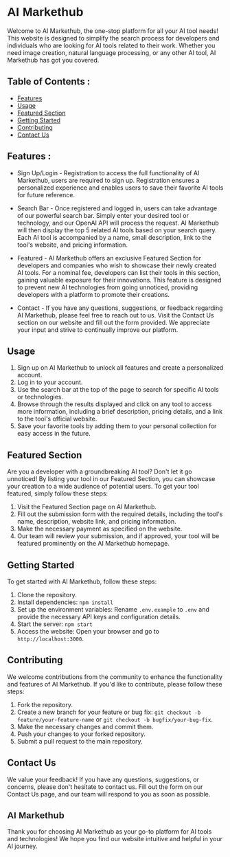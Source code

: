 <link rel="preconnect" href="https://fonts.googleapis.com">
<link rel="preconnect" href="https://fonts.gstatic.com" crossorigin>
<link href="https://fonts.googleapis.com/css2?family=Belanosima:wght@700&display=swap" rel="stylesheet">

# <span style="font-family: 'Belanosima', sans-serif;">AI Markethub</span>

Welcome to AI Markethub, the one-stop platform for all your AI tool needs! This website is designed to simplify the search process for developers and individuals who are looking for AI tools related to their work. Whether you need image creation, natural language processing, or any other AI tool, AI Markethub has got you covered.

## <b>Table of Contents :</b>
- [Features](#features)
- [Usage](#usage)
- [Featured Section](#featured-section)
- [Getting Started](#getting-started)
- [Contributing](#contributing)
- [Contact Us](#contact-us)

## Features :

- Sign Up/Login - Registration to access the full functionality of AI Markethub, users are required to sign up. Registration ensures a personalized experience and enables users to save their favorite AI tools for future reference.

-  Search Bar - Once registered and logged in, users can take advantage of our powerful search bar. Simply enter your desired tool or technology, and our OpenAI API will process the request. AI Markethub will then display the top 5 related AI tools based on your search query. Each AI tool is accompanied by a name, small description, link to the tool's website, and pricing information.

- Featured - AI Markethub offers an exclusive Featured Section for developers and companies who wish to showcase their newly created AI tools. For a nominal fee, developers can list their tools in this section, gaining valuable exposure for their innovations. This feature is designed to prevent new AI technologies from going unnoticed, providing developers with a platform to promote their creations.

- Contact - If you have any questions, suggestions, or feedback regarding AI Markethub, please feel free to reach out to us. Visit the Contact Us section on our website and fill out the form provided. We appreciate your input and strive to continually improve our platform.

## Usage

1. Sign up on AI Markethub to unlock all features and create a personalized account.
2. Log in to your account.
3. Use the search bar at the top of the page to search for specific AI tools or technologies.
4. Browse through the results displayed and click on any tool to access more information, including a brief description, pricing details, and a link to the tool's official website.
5. Save your favorite tools by adding them to your personal collection for easy access in the future.

## Featured Section

Are you a developer with a groundbreaking AI tool? Don't let it go unnoticed! By listing your tool in our Featured Section, you can showcase your creation to a wide audience of potential users. To get your tool featured, simply follow these steps:

1. Visit the Featured Section page on AI Markethub.
2. Fill out the submission form with the required details, including the tool's name, description, website link, and pricing information.
3. Make the necessary payment as specified on the website.
4. Our team will review your submission, and if approved, your tool will be featured prominently on the AI Markethub homepage.

## Getting Started

To get started with AI Markethub, follow these steps:

1. Clone the repository.
2. Install dependencies: `npm install`
3. Set up the environment variables: Rename `.env.example` to `.env` and provide the necessary API keys and configuration details.
4. Start the server: `npm start`
5. Access the website: Open your browser and go to `http://localhost:3000`.

## Contributing

We welcome contributions from the community to enhance the functionality and features of AI Markethub. If you'd like to contribute, please follow these steps:

1. Fork the repository.
2. Create a new branch for your feature or bug fix: `git checkout -b feature/your-feature-name` or `git checkout -b bugfix/your-bug-fix`.
3. Make the necessary changes and commit them.
4. Push your changes to your forked repository.
5. Submit a pull request to the main repository.

## Contact Us

We value your feedback! If you have any questions, suggestions, or concerns, please don't hesitate to contact us. Fill out the form on our Contact Us page, and our team will respond to you as soon as possible.

## <span style="font-family: 'Belanosima', sans-serif;">AI Markethub</span>

Thank you for choosing AI Markethub as your go-to platform for AI tools and technologies! We hope you find our website intuitive and helpful in your AI journey.
